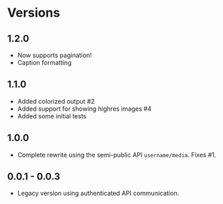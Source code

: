 # Versions

## 1.2.0

- Now supports pagination!
- Caption formatting

## 1.1.0

- Added colorized output #2
- Added support for showing highres images #4
- Added some initial tests

## 1.0.0

- Complete rewrite using the semi-public API `username/media`. Fixes #1.

## 0.0.1 - 0.0.3

- Legacy version using authenticated API communication.